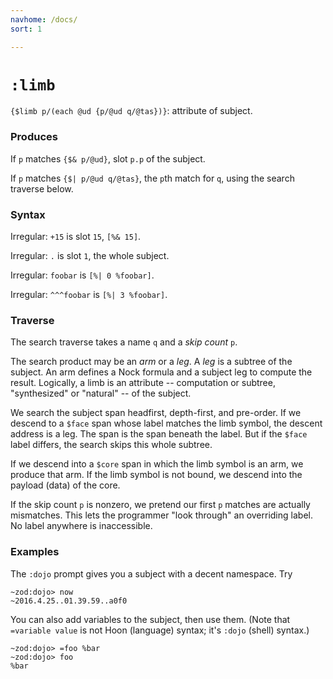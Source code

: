 ```yaml
---
navhome: /docs/
sort: 1

---
```


# `:limb`

`{$limb p/(each @ud {p/@ud q/@tas})}`: attribute of subject.

### Produces

If `p` matches `{$& p/@ud}`, slot `p.p` of the subject.

If `p` matches `{$| p/@ud q/@tas}`, the `p`th match for `q`,
using the search traverse below.

### Syntax

Irregular: `+15` is slot `15`, `[%& 15]`.

Irregular: `.` is slot `1`, the whole subject.

Irregular: `foobar` is `[%| 0 %foobar]`.

Irregular: `^^^foobar` is `[%| 3 %foobar]`.

### Traverse

The search traverse takes a name `q` and a *skip count* `p`.

The search product may be an *arm* or a *leg*.  A *leg* is a
subtree of the subject.  An arm defines a Nock formula and a
subject leg to compute the result.  Logically, a limb is an
attribute -- computation or subtree, "synthesized" or "natural"
-- of the subject.

We search the subject span headfirst, depth-first, and pre-order.
If we descend to a `$face` span whose label matches the limb
symbol, the descent address is a leg.   The span is the span
beneath the label.  But if the `$face` label differs, the search
skips this whole subtree.

If we descend into a `$core` span in which the limb symbol is an
arm, we produce that arm.  If the limb symbol is not bound, we
descend into the payload (data) of the core.

If the skip count `p` is nonzero, we pretend our first `p`
matches are actually mismatches.  This lets the programmer "look
through" an overriding label.  No label anywhere is inaccessible.

### Examples

The `:dojo` prompt gives you a subject with a decent namespace.
Try

```
~zod:dojo> now
~2016.4.25..01.39.59..a0f0
```

You can also add variables to the subject, then use them.  (Note
that `=variable value` is not Hoon (language) syntax; it's `:dojo`
(shell) syntax.)

```
~zod:dojo> =foo %bar
~zod:dojo> foo
%bar
```
